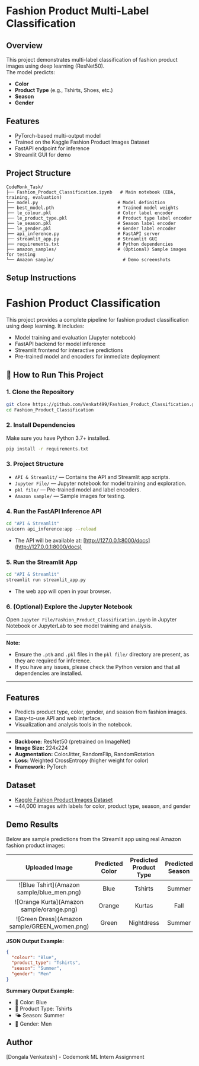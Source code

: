# Fashion Product Multi-Label Classification

## Overview
This project demonstrates multi-label classification of fashion product images using deep learning (ResNet50).  
The model predicts:
- **Color**
- **Product Type** (e.g., Tshirts, Shoes, etc.)
- **Season**
- **Gender**

## Features
- PyTorch-based multi-output model
- Trained on the Kaggle Fashion Product Images Dataset
- FastAPI endpoint for inference
- Streamlit GUI for demo

## Project Structure
```
CodeMonk_Task/
├── Fashion_Product_Classification.ipynb   # Main notebook (EDA, training, evaluation)
├── model.py                              # Model definition
├── best_model.pth                        # Trained model weights
├── le_colour.pkl                         # Color label encoder
├── le_product_type.pkl                   # Product type label encoder
├── le_season.pkl                         # Season label encoder
├── le_gender.pkl                         # Gender label encoder
├── api_inference.py                      # FastAPI server
├── streamlit_app.py                      # Streamlit GUI
├── requirements.txt                      # Python dependencies
├── amazon_samples/                       # (Optional) Sample images for testing
└── Amazon sample/                          # Demo screenshots
```

## Setup Instructions

# Fashion Product Classification

This project provides a complete pipeline for fashion product classification using deep learning. It includes:
- Model training and evaluation (Jupyter notebook)
- FastAPI backend for model inference
- Streamlit frontend for interactive predictions
- Pre-trained model and encoders for immediate deployment

## 🚀 How to Run This Project

### 1. Clone the Repository
```sh
git clone https://github.com/Venkat499/Fashion_Product_Classification.git
cd Fashion_Product_Classification
```

### 2. Install Dependencies
Make sure you have Python 3.7+ installed.
```sh
pip install -r requirements.txt
```

### 3. Project Structure
- `API & Streamlit/` — Contains the API and Streamlit app scripts.
- `Jupyter File/` — Jupyter notebook for model training and exploration.
- `pkl file/` — Pre-trained model and label encoders.
- `Amazon sample/` — Sample images for testing.

### 4. Run the FastAPI Inference API
```sh
cd "API & Streamlit"
uvicorn api_inference:app --reload
```
- The API will be available at: [http://127.0.0.1:8000/docs](http://127.0.0.1:8000/docs)

### 5. Run the Streamlit App
```sh
cd "API & Streamlit"
streamlit run streamlit_app.py
```
- The web app will open in your browser.

### 6. (Optional) Explore the Jupyter Notebook
Open `Jupyter File/Fashion_Product_Classification.ipynb` in Jupyter Notebook or JupyterLab to see model training and analysis.

---

**Note:**
- Ensure the `.pth` and `.pkl` files in the `pkl file/` directory are present, as they are required for inference.
- If you have any issues, please check the Python version and that all dependencies are installed.

---

## Features
- Predicts product type, color, gender, and season from fashion images.
- Easy-to-use API and web interface.
- Visualization and analysis tools in the notebook.

---
- **Backbone:** ResNet50 (pretrained on ImageNet)
- **Image Size:** 224x224
- **Augmentation:** ColorJitter, RandomFlip, RandomRotation
- **Loss:** Weighted CrossEntropy (higher weight for color)
- **Framework:** PyTorch

## Dataset

- [Kaggle Fashion Product Images Dataset](https://www.kaggle.com/datasets/paramaggarwal/fashion-product-images-dataset)
- ~44,000 images with labels for color, product type, season, and gender

## Demo Results

Below are sample predictions from the Streamlit app using real Amazon fashion product images:

| Uploaded Image | Predicted Color | Predicted Product Type | Predicted Season | Predicted Gender |
|:--------------:|:---------------:|:---------------------:|:----------------:|:----------------:|
| ![Blue Tshirt](Amazon sample/blue_men.png) | Blue | Tshirts | Summer | Men |
| ![Orange Kurta](Amazon sample/orange.png) | Orange | Kurtas | Fall | Women |
| ![Green Dress](Amazon sample/GREEN_women.png) | Green | Nightdress | Summer | Women |

**JSON Output Example:**
```json
{
  "colour": "Blue",
  "product_type": "Tshirts",
  "season": "Summer",
  "gender": "Men"
}
```

**Summary Output Example:**
- 🎨 Color: Blue
- 👕 Product Type: Tshirts
- 🌤️ Season: Summer
- 👤 Gender: Men

## Author
[Dongala Venkatesh] - Codemonk ML Intern Assignment 

